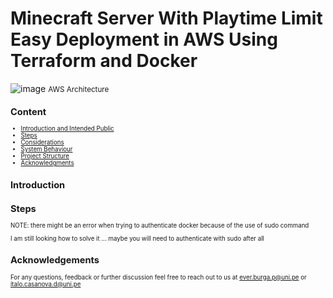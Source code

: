 # Minecraft Server With Playtime Limit Easy Deployment in AWS Using Terraform and Docker 

![image](https://github.com/user-attachments/assets/a168db9b-31c5-475d-bd3b-436e9d894b2c)
<small>AWS Architecture<small>
## Content

 - [Introduction and Intended Public](#introduction)
 - [Steps](#section-2)
 - [Considerations](#section-3)
 - [System Behaviour](#section-4)
 - [Project Structure](#section-5)
 - [Acknowledgments](#section-6)
   
<a id="section-1"></a>
## Introduction

## Steps

NOTE: there might be an error when trying to authenticate docker because of the use of sudo command

I am still looking how to solve it
... maybe you will need to authenticate with sudo after all


## Acknowledgements


For any questions, feedback or further discussion feel free to reach out to us at ever.burga.p@uni.pe or italo.casanova.d@uni.pe

